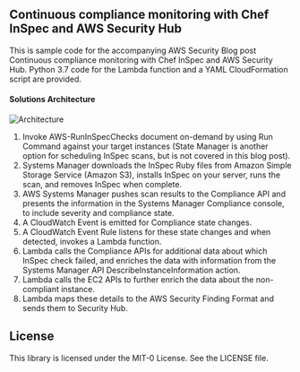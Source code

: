 ## Continuous compliance monitoring with Chef InSpec and AWS Security Hub

This is sample code for the accompanying AWS Security Blog post Continuous compliance monitoring with Chef InSpec and AWS Security Hub. Python 3.7 code for the Lambda function and a YAML CloudFormation script are provided.

#### Solutions Architecture
![Architecture](https://github.com/aws-samples/securityhub-ssm-inspec-integration/blob/master/Architecture.jpg)
1.	Invoke AWS-RunInSpecChecks document on-demand by using Run Command against your target instances (State Manager is another option for scheduling InSpec scans, but is not covered in this blog post).
2.	Systems Manager downloads the InSpec Ruby files from Amazon Simple Storage Service (Amazon S3), installs InSpec on your server, runs the scan, and removes InSpec when complete.
3.	AWS Systems Manager pushes scan results to the Compliance API and presents the information in the Systems Manager Compliance console, to include severity and compliance state.
4.	A CloudWatch Event is emitted for Compliance state changes.
5.	A CloudWatch Event Rule listens for these state changes and when detected, invokes a Lambda function. 
6.	Lambda calls the Compliance APIs for additional data about which InSpec check failed, and enriches the data with information from the Systems Manager API DescribeInstanceInformation action.
7.	Lambda calls the EC2 APIs to further enrich the data about the non-compliant instance.
8.	Lambda maps these details to the AWS Security Finding Format and sends them to Security Hub.

## License

This library is licensed under the MIT-0 License. See the LICENSE file.

